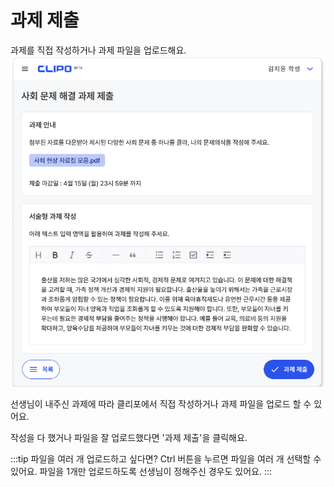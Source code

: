 # 과제 제출
과제를 직접 작성하거나 과제 파일을 업로드해요.
![이미지](./img/submit.png)
<p></p>
선생님이 내주신 과제에 따라
클리포에서 직접 작성하거나 과제 파일을 업로드 할 수 있어요.

작성을 다 했거나 파일을 잘 업로드했다면
'과제 제출'을 클릭해요.

:::tip 파일을 여러 개 업로드하고 싶다면?
Ctrl 버튼을 누르면 파일을 여러 개 선택할 수 있어요.
파일을 1개만 업로드하도록 선생님이 정해주신 경우도 있어요.
:::